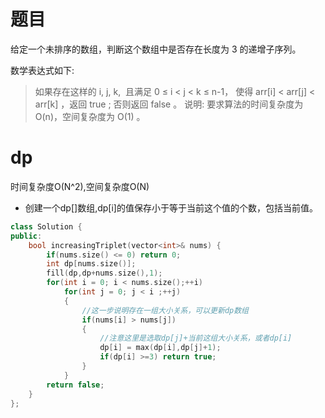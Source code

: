 # 题目
给定一个未排序的数组，判断这个数组中是否存在长度为 3 的递增子序列。

数学表达式如下:

>如果存在这样的 i, j, k,  且满足 0 ≤ i < j < k ≤ n-1，
使得 arr[i] < arr[j] < arr[k] ，返回 true ; 否则返回 false 。
说明: 要求算法的时间复杂度为 O(n)，空间复杂度为 O(1) 。

# dp
时间复杂度O(N^2),空间复杂度O(N)
* 创建一个dp[]数组,dp[i]的值保存小于等于当前这个值的个数，包括当前值。

```cpp
class Solution {
public:
    bool increasingTriplet(vector<int>& nums) {
        if(nums.size() <= 0) return 0;
        int dp[nums.size()];
        fill(dp,dp+nums.size(),1);
        for(int i = 0; i < nums.size();++i)
            for(int j = 0; j < i ;++j)
            {
                //这一步说明存在一组大小关系，可以更新dp数组
                if(nums[i] > nums[j])
                {
                    //注意这里是选取dp[j]+当前这组大小关系，或者dp[i]
                    dp[i] = max(dp[i],dp[j]+1);
                    if(dp[i] >=3) return true;
                }
            }
        return false;
    }
};
```